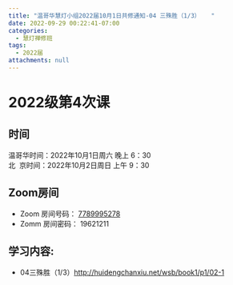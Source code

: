 ```yaml
---
title: "温哥华慧灯小组2022届10月1日共修通知-04 三殊胜（1/3）   "
date: 2022-09-29 00:22:41-07:00
categories:
  - 慧灯禅修班
tags:
  - 2022届
attachments: null
---
```


# 2022级第4次课 

## 时间

温哥华时间：2022年10月1日周六 晚上 6：30  
北  京时间：2022年10月2日周日 上午 9：30

## Zoom房间

- Zoom 房间号码： [7789995278](https://us02web.zoom.us/j/7789995278?pwd=VjZmbWJFY2k2K0E5RVB2cTNIQmhqUT09)
- Zomm 房间密码： 19621211

## 学习内容:

- 04三殊胜（1/3）<http://huidengchanxiu.net/wsb/book1/p1/02-1>